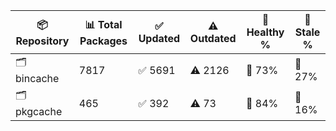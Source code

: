 | 📦 Repository | 📊 Total Packages | ✅ Updated | ⚠️ Outdated | 💚 Healthy % | 🔴 Stale % |
|---------------|-------------------|------------|-------------|-------------|------------|
| 🗂️ bincache | 7817 | ✅ 5691 | ⚠️ 2126 | 💚 73% | 🔴 27% |
| 🗂️ pkgcache | 465 | ✅ 392 | ⚠️ 73 | 💚 84% | 🔴 16% |
